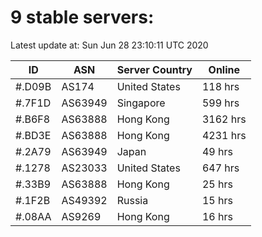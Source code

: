 # 9 stable servers:

Latest update at: Sun Jun 28 23:10:11 UTC 2020

| ID | ASN | Server Country | Online |
| -- | --- | -------------- | ------ |
| #.D09B | AS174 | United States | 118 hrs |
| #.7F1D | AS63949 | Singapore | 599 hrs |
| #.B6F8 | AS63888 | Hong Kong | 3162 hrs |
| #.BD3E | AS63888 | Hong Kong | 4231 hrs |
| #.2A79 | AS63949 | Japan | 49 hrs |
| #.1278 | AS23033 | United States | 647 hrs |
| #.33B9 | AS63888 | Hong Kong | 25 hrs |
| #.1F2B | AS49392 | Russia | 15 hrs |
| #.08AA | AS9269 | Hong Kong | 16 hrs |

